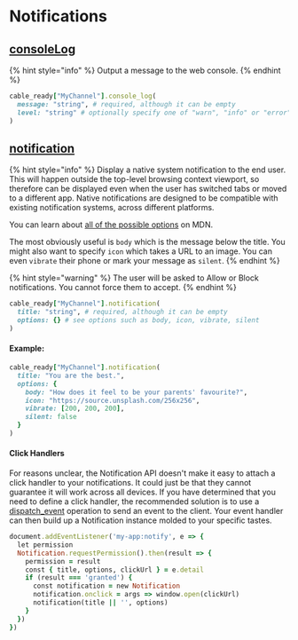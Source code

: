 # Notifications

## [consoleLog](https://developer.mozilla.org/en-US/docs/Web/API/Console/log)

{% hint style="info" %}
Output a message to the web console.
{% endhint %}

```ruby
cable_ready["MyChannel"].console_log(
  message: "string", # required, although it can be empty
  level: "string" # optionally specify one of "warn", "info" or "error"
)
```

## [notification](https://developer.mozilla.org/en-US/docs/Web/API/Notifications_API)

{% hint style="info" %}
Display a native system notification to the end user. This will happen outside the top-level browsing context viewport, so therefore can be displayed even when the user has switched tabs or moved to a different app. Native notifications are designed to be compatible with existing notification systems, across different platforms.

You can learn about [all of the possible options](https://developer.mozilla.org/en-US/docs/Web/API/Notification) on MDN.

The most obviously useful is `body` which is the message below the title. You might also want to specify `icon` which takes a URL to an image. You can even `vibrate` their phone or mark your message as `silent`.
{% endhint %}

{% hint style="warning" %}
The user will be asked to Allow or Block notifications. You cannot force them to accept.
{% endhint %}

```ruby
cable_ready["MyChannel"].notification(
  title: "string", # required, although it can be empty
  options: {} # see options such as body, icon, vibrate, silent
)
```

#### Example:

```ruby
cable_ready["MyChannel"].notification(
  title: "You are the best.",
  options: {
    body: "How does it feel to be your parents' favourite?",
    icon: "https://source.unsplash.com/256x256",
    vibrate: [200, 200, 200],
    silent: false
  }
)
```

#### Click Handlers

For reasons unclear, the Notification API doesn't make it easy to attach a click handler to your notifications. It could just be that they cannot guarantee it will work across all devices. If you have determined that you need to define a click handler, the recommended solution is to use a [dispatch\_event](https://cableready.stimulusreflex.com/usage/dom-operations/event-dispatch) operation to send an event to the client. Your event handler can then build up a Notification instance molded to your specific tastes.

```ruby
document.addEventListener('my-app:notify', e => {
  let permission
  Notification.requestPermission().then(result => {
    permission = result
    const { title, options, clickUrl } = e.detail
    if (result === 'granted') {
      const notification = new Notification
      notification.onclick = args => window.open(clickUrl)
      notification(title || '', options)
    }
  })
})
```

